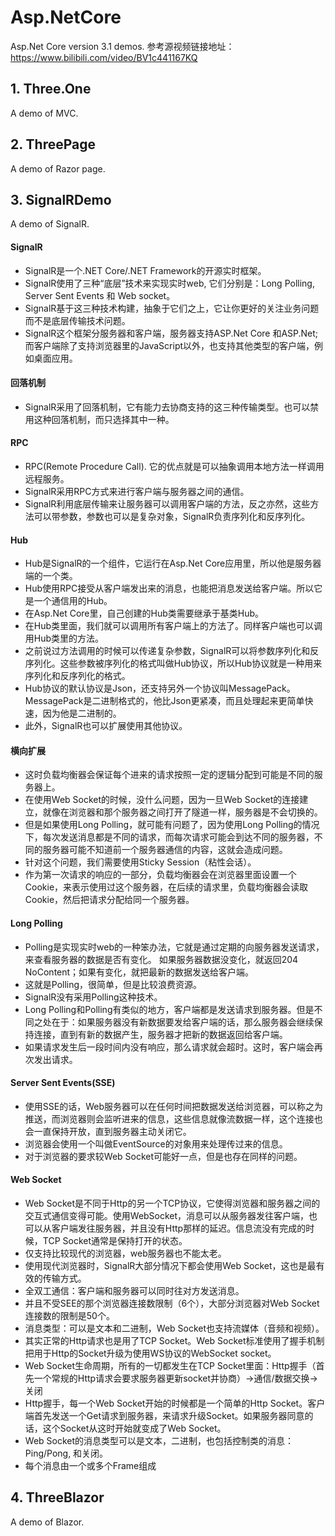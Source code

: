 # Asp.NetCore
Asp.Net Core version 3.1 demos.
参考源视频链接地址：https://www.bilibili.com/video/BV1c441167KQ

## 1. Three.One
A demo of MVC.

## 2. ThreePage
A demo of Razor page.

## 3. SignalRDemo
A demo of SignalR.  

#### SignalR
* SignalR是一个.NET Core/.NET Framework的开源实时框架。
* SignalR使用了三种“底层”技术来实现实时web, 它们分别是：Long Polling, Server Sent Events 和 Web socket。   
* SignalR基于这三种技术构建，抽象于它们之上，它让你更好的关注业务问题而不是底层传输技术问题。  
* SignalR这个框架分服务器和客户端，服务器支持ASP.Net Core 和ASP.Net; 而客户端除了支持浏览器里的JavaScript以外，也支持其他类型的客户端，例如桌面应用。  

#### 回落机制
* SignalR采用了回落机制，它有能力去协商支持的这三种传输类型。也可以禁用这种回落机制，而只选择其中一种。 
#### RPC 
* RPC(Remote Procedure Call). 它的优点就是可以抽象调用本地方法一样调用远程服务。  
* SignalR采用RPC方式来进行客户端与服务器之间的通信。  
* SignalR利用底层传输来让服务器可以调用客户端的方法，反之亦然，这些方法可以带参数，参数也可以是复杂对象，SignalR负责序列化和反序列化。

#### Hub
* Hub是SignalR的一个组件，它运行在Asp.Net Core应用里，所以他是服务器端的一个类。  
* Hub使用RPC接受从客户端发出来的消息，也能把消息发送给客户端。所以它是一个通信用的Hub。  
* 在Asp.Net Core里，自己创建的Hub类需要继承于基类Hub。  
* 在Hub类里面，我们就可以调用所有客户端上的方法了。同样客户端也可以调用Hub类里的方法。  
* 之前说过方法调用的时候可以传递复杂参数，SignalR可以将参数序列化和反序列化。这些参数被序列化的格式叫做Hub协议，所以Hub协议就是一种用来序列化和反序列化的格式。  
* Hub协议的默认协议是Json，还支持另外一个协议叫MessagePack。MessagePack是二进制格式的，他比Json更紧凑，而且处理起来更简单快速，因为他是二进制的。  
* 此外，SignalR也可以扩展使用其他协议。

#### 横向扩展
* 这时负载均衡器会保证每个进来的请求按照一定的逻辑分配到可能是不同的服务器上。
* 在使用Web Socket的时候，没什么问题，因为一旦Web Socket的连接建立，就像在浏览器和那个服务器之间打开了隧道一样，服务器是不会切换的。
* 但是如果使用Long Polling，就可能有问题了，因为使用Long Polling的情况下，每次发送消息都是不同的请求，而每次请求可能会到达不同的服务器，不同的服务器可能不知道前一个服务器通信的内容，这就会造成问题。
* 针对这个问题，我们需要使用Sticky Session（粘性会话）。
* 作为第一次请求的响应的一部分，负载均衡器会在浏览器里面设置一个Cookie，来表示使用过这个服务器，在后续的请求里，负载均衡器会读取Cookie，然后把请求分配给同一个服务器。

#### Long Polling
* Polling是实现实时web的一种笨办法，它就是通过定期的向服务器发送请求，来查看服务器的数据是否有变化。
如果服务器数据没变化，就返回204 NoContent；如果有变化，就把最新的数据发送给客户端。
* 这就是Polling，很简单，但是比较浪费资源。
* SignalR没有采用Polling这种技术。
* Long Polling和Polling有类似的地方，客户端都是发送请求到服务器。但是不同之处在于：如果服务器没有新数据要发给客户端的话，那么服务器会继续保持连接，直到有新的数据产生，服务器才把新的数据返回给客户端。
* 如果请求发生后一段时间内没有响应，那么请求就会超时。这时，客户端会再次发出请求。

#### Server Sent Events(SSE)
* 使用SSE的话，Web服务器可以在任何时间把数据发送给浏览器，可以称之为推送，而浏览器则会监听进来的信息，这些信息就像流数据一样，这个连接也会一直保持开放，直到服务器主动关闭它。
* 浏览器会使用一个叫做EventSource的对象用来处理传过来的信息。
* 对于浏览器的要求较Web Socket可能好一点，但是也存在同样的问题。

#### Web Socket
* Web Socket是不同于Http的另一个TCP协议，它使得浏览器和服务器之间的交互式通信变得可能。使用WebSocket，消息可以从服务器发往客户端，也可以从客户端发往服务器，并且没有Http那样的延迟。信息流没有完成的时候，TCP Socket通常是保持打开的状态。
* 仅支持比较现代的浏览器，web服务器也不能太老。  
* 使用现代浏览器时，SignalR大部分情况下都会使用Web Socket，这也是最有效的传输方式。
* 全双工通信：客户端和服务器可以同时往对方发送消息。
* 并且不受SEE的那个浏览器连接数限制（6个），大部分浏览器对Web Socket连接数的限制是50个。
* 消息类型：可以是文本和二进制，Web Socket也支持流媒体（音频和视频）。
* 其实正常的Http请求也是用了TCP Socket。Web Socket标准使用了握手机制把用于Http的Socket升级为使用WS协议的WebSocket socket。
* Web Socket生命周期，所有的一切都发生在TCP Socket里面：Http握手（首先一个常规的Http请求会要求服务器更新socket并协商）->通信/数据交换->关闭
* Http握手，每一个Web Socket开始的时候都是一个简单的Http Socket。客户端首先发送一个Get请求到服务器，来请求升级Socket。如果服务器同意的话，这个Socket从这时开始就变成了Web Socket。   
* Web Socket的消息类型可以是文本，二进制，也包括控制类的消息：Ping/Pong, 和关闭。
* 每个消息由一个或多个Frame组成


## 4. ThreeBlazor
A demo of Blazor.
